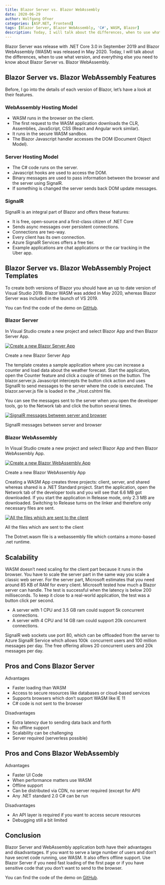 ```yaml
---
title: Blazor Server vs. Blazor WebAssembly
date: 2020-06-29
author: Wolfgang Ofner
categories: [ASP.NET, Frontend]
tags: [Blazor Server, Blazor WebAssembly, 'C#', WASM, Blazor]
description: Today, I will talk about the differences, when to use what version, and everything else you need to know about Blazor Server vs. Blazor WebAssembly.
---
```

Blazor Server was release with .NET Core 3.0 in September 2019 and Blazor WebAssembly (WASM) was released in May 2020. Today, I will talk about the differences, when to use what version, and everything else you need to know about Blazor Server vs. Blazor WebAssembly.

## Blazor Server vs. Blazor WebAssembly Features

Before, I go into the details of each version of Blazor, let&#8217;s have a look at their features.

### WebAssembly Hosting Model

  * WASM runs in the browser on the client.
  * The first request to the WASM application downloads the CLR, Assemblies, JavaScript, CSS (React and Angular work similar).
  * It runs in the secure WASM sandbox.
  * The Blazor Javascript handler accesses the DOM (Document Object Model).

### Server Hosting Model

  * The C# code runs on the server.
  * Javascript hooks are used to access the DOM.
  * Binary messages are used to pass information between the browser and the server using SignalR.
  * If something is changed the server sends back DOM update messages.

### SignalR

SignalR is an integral part of Blazor and offers these features:

  * It is free, open-source and a first-class citizen of .NET Core
  * Sends async messages over persistent connections.
  * Connections are two-way.
  * Every client has its own connection.
  * Azure SignalR Services offers a free tier.
  * Example applications are chat applications or the car tracking in the Uber app.

## Blazor Server vs. Blazor WebAssembly Project Templates

To create both versions of Blazor you should have an up to date version of Visual Studio 2019. Blazor WASM was added in May 2020, whereas Blazor Server was included in the launch of VS 2019.

You can find the code of the demo on <a href="https://github.com/WolfgangOfner/Blazor-ServervsClient" target="_blank" rel="noopener noreferrer">GitHub</a>.

### Blazor Server

In Visual Studio create a new project and select Blazor App and then Blazor Server App.

<div class="col-12 col-sm-10 aligncenter">
  <a href="/assets/img/posts/2020/06/Create-a-new-Blazor-Server-App.jpg"><img loading="lazy" src="/assets/img/posts/2020/06/Create-a-new-Blazor-Server-App.jpg" alt="Create a new Blazor Server App" /></a>
  
  <p>
    Create a new Blazor Server App
  </p>
</div>

The template creates a sample application where you can increase a counter and load data about the weather forecast. Start the application, open the Counter feature and click a couple of times on the button. The blazor.server.js Javascript intercepts the button click action and uses SignalR to send messages to the server where the code is executed. The blazor.server.js file is loaded in the _Host.cshtml file.

<script src="https://gist.github.com/WolfgangOfner/e430eb057651acf7879795f79623c36c.js"></script>

You can see the messages sent to the server when you open the developer tools, go to the Network tab and click the button several times.

<div class="col-12 col-sm-10 aligncenter">
  <a href="/assets/img/posts/2020/06/SignalR-messages-between-server-and-browser.png"><img loading="lazy" src="/assets/img/posts/2020/06/SignalR-messages-between-server-and-browser.png" alt="SignalR messages between server and browser" /></a>
  
  <p>
    SignalR messages between server and browser
  </p>
</div>

### Blazor WebAssembly

In Visual Studio create a new project and select Blazor App and then Blazor WebAssembly App.

<div class="col-12 col-sm-10 aligncenter">
  <a href="/assets/img/posts/2020/06/Create-a-new-Blazor-WebAssembly-App.png"><img loading="lazy" src="/assets/img/posts/2020/06/Create-a-new-Blazor-WebAssembly-App.png" alt="Create a new Blazor WebAssembly App" /></a>
  
  <p>
    Create a new Blazor WebAssembly App
  </p>
</div>

Creating a WASM App creates three projects: client, server, and shared whereas shared is a .NET Standard project. Start the application, open the Network tab of the developer tools and you will see that 6.6 MB got downloaded. If you start the application in Release mode, only 2.3 MB are downloaded. Switching to Release turns on the linker and therefore only necessary files are sent.

<div class="col-12 col-sm-10 aligncenter">
  <a href="/assets/img/posts/2020/06/All-the-files-which-are-sent-to-the-client.jpg"><img loading="lazy" src="/assets/img/posts/2020/06/All-the-files-which-are-sent-to-the-client.jpg" alt="All the files which are sent to the client" /></a>
  
  <p>
    All the files which are sent to the client
  </p>
</div>

The Dotnet.wasm file is a webassembly file which contains a mono-based .net runtime.

## Scalability

WASM doesn’t need scaling for the client part because it runs in the browser. You have to scale the server part in the same way you scale a classic web server. For the server part, Microsoft estimates that you need around 85 KB of RAM for every client. Microsoft tested how much a Blazor server can handle. The test is successful when the latency is below 200 milliseconds. To keep it close to a real-world application, the test was a button click per second.

  * A server with 1 CPU and 3.5 GB ram could support 5k concurrent connections.
  * A server with 4 CPU and 14 GB ram could support 20k concurrent connections.

SignalR web sockets use port 80, which can be offloaded from the server to Azure SignalR Service which allows 100k  concurrent users and 100 million messages per day. The free offering allows 20 concurrent users and 20k messages per day.

## Pros and Cons Blazor Server

Advantages

  * Faster loading than WASM
  * Access to secure resources like databases or cloud-based services
  * Supports browsers which don’t support WASM like IE 11
  * C# code is not sent to the browser

Disadvantages

  * Extra latency due to sending data back and forth
  * No offline support
  * Scalability can be challenging
  * Server required (serverless possible)

## Pros and Cons Blazor WebAssembly

Advantages

  * Faster UI Code
  * When performance matters use WASM
  * Offline support
  * Can be distributed via CDN, no server required (except for API)
  * Any .NET standard 2.0 C# can be run

Disadvantages

  * An API layer is required if you want to access secure resources
  * Debugging still a bit limited

## Conclusion

Blazor Server and WebAssembly application both have their advantages and disadvantages. If you want to serve a large number of users and don&#8217;t have secret code running, use WASM. It also offers offline support. Use Blazor Server if you need fast loading of the first page or if you have sensitive code that you don&#8217;t want to send to the browser.

You can find the code of the demo on <a href="https://github.com/WolfgangOfner/Blazor-ServervsClient" target="_blank" rel="noopener noreferrer">GitHub</a>.